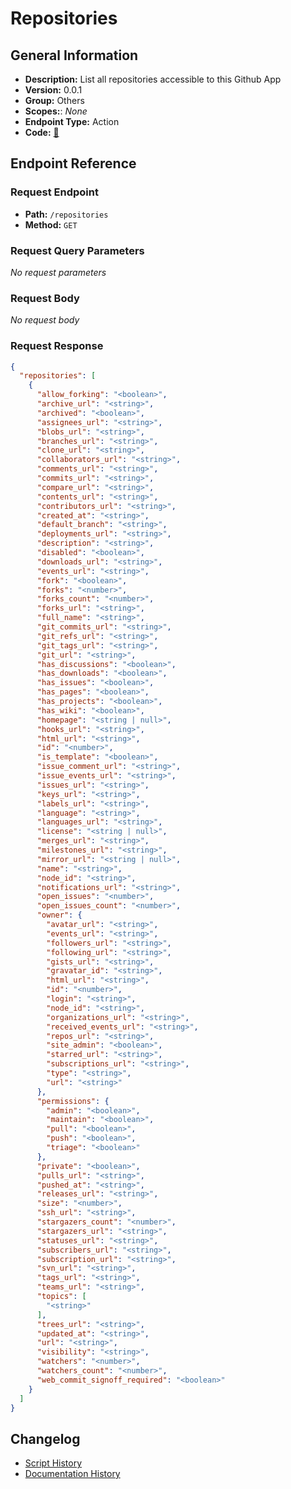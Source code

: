 # Repositories

## General Information

- **Description:** List all repositories accessible to this Github App
- **Version:** 0.0.1
- **Group:** Others
- **Scopes:**: _None_
- **Endpoint Type:** Action
- **Code:** [🔗](https://github.com/NangoHQ/integration-templates/tree/main/integrations/github-app/actions/repositories.ts)


## Endpoint Reference

### Request Endpoint

- **Path:** `/repositories`
- **Method:** `GET`

### Request Query Parameters

_No request parameters_

### Request Body

_No request body_

### Request Response

```json
{
  "repositories": [
    {
      "allow_forking": "<boolean>",
      "archive_url": "<string>",
      "archived": "<boolean>",
      "assignees_url": "<string>",
      "blobs_url": "<string>",
      "branches_url": "<string>",
      "clone_url": "<string>",
      "collaborators_url": "<string>",
      "comments_url": "<string>",
      "commits_url": "<string>",
      "compare_url": "<string>",
      "contents_url": "<string>",
      "contributors_url": "<string>",
      "created_at": "<string>",
      "default_branch": "<string>",
      "deployments_url": "<string>",
      "description": "<string>",
      "disabled": "<boolean>",
      "downloads_url": "<string>",
      "events_url": "<string>",
      "fork": "<boolean>",
      "forks": "<number>",
      "forks_count": "<number>",
      "forks_url": "<string>",
      "full_name": "<string>",
      "git_commits_url": "<string>",
      "git_refs_url": "<string>",
      "git_tags_url": "<string>",
      "git_url": "<string>",
      "has_discussions": "<boolean>",
      "has_downloads": "<boolean>",
      "has_issues": "<boolean>",
      "has_pages": "<boolean>",
      "has_projects": "<boolean>",
      "has_wiki": "<boolean>",
      "homepage": "<string | null>",
      "hooks_url": "<string>",
      "html_url": "<string>",
      "id": "<number>",
      "is_template": "<boolean>",
      "issue_comment_url": "<string>",
      "issue_events_url": "<string>",
      "issues_url": "<string>",
      "keys_url": "<string>",
      "labels_url": "<string>",
      "language": "<string>",
      "languages_url": "<string>",
      "license": "<string | null>",
      "merges_url": "<string>",
      "milestones_url": "<string>",
      "mirror_url": "<string | null>",
      "name": "<string>",
      "node_id": "<string>",
      "notifications_url": "<string>",
      "open_issues": "<number>",
      "open_issues_count": "<number>",
      "owner": {
        "avatar_url": "<string>",
        "events_url": "<string>",
        "followers_url": "<string>",
        "following_url": "<string>",
        "gists_url": "<string>",
        "gravatar_id": "<string>",
        "html_url": "<string>",
        "id": "<number>",
        "login": "<string>",
        "node_id": "<string>",
        "organizations_url": "<string>",
        "received_events_url": "<string>",
        "repos_url": "<string>",
        "site_admin": "<boolean>",
        "starred_url": "<string>",
        "subscriptions_url": "<string>",
        "type": "<string>",
        "url": "<string>"
      },
      "permissions": {
        "admin": "<boolean>",
        "maintain": "<boolean>",
        "pull": "<boolean>",
        "push": "<boolean>",
        "triage": "<boolean>"
      },
      "private": "<boolean>",
      "pulls_url": "<string>",
      "pushed_at": "<string>",
      "releases_url": "<string>",
      "size": "<number>",
      "ssh_url": "<string>",
      "stargazers_count": "<number>",
      "stargazers_url": "<string>",
      "statuses_url": "<string>",
      "subscribers_url": "<string>",
      "subscription_url": "<string>",
      "svn_url": "<string>",
      "tags_url": "<string>",
      "teams_url": "<string>",
      "topics": [
        "<string>"
      ],
      "trees_url": "<string>",
      "updated_at": "<string>",
      "url": "<string>",
      "visibility": "<string>",
      "watchers": "<number>",
      "watchers_count": "<number>",
      "web_commit_signoff_required": "<boolean>"
    }
  ]
}
```

## Changelog

- [Script History](https://github.com/NangoHQ/integration-templates/commits/main/integrations/github-app/actions/repositories.ts)
- [Documentation History](https://github.com/NangoHQ/integration-templates/commits/main/integrations/github-app/actions/repositories.md)

<!-- END  GENERATED CONTENT -->

